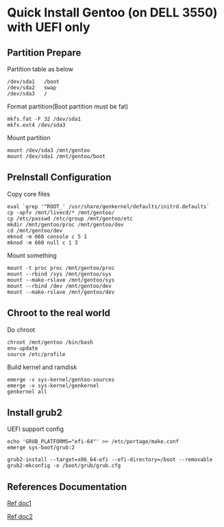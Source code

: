 # Quick Install Gentoo (on DELL 3550) with UEFI only

## Partition Prepare

Partition table as below

	/dev/sda1	/boot
	/dev/sda2	swap
	/dev/sda3	/


Format partition(Boot partition must be fat)

	mkfs.fat -F 32 /dev/sda1
	mkfs.ext4 /dev/sda3

Mount partition

	mount /dev/sda3 /mnt/gentoo
	mount /dev/sda1 /mnt/gentoo/boot

## PreInstall Configuration

Copy core files

	eval `grep '^ROOT_' /usr/share/genkernel/defaults/initrd.defaults`
	cp -apfv /mnt/livecd/* /mnt/gentoo/
	cp /etc/passwd /etc/group /mnt/gentoo/etc
	mkdir /mnt/gentoo/proc /mnt/gentoo/dev
	cd /mnt/gentoo/dev
	mknod -m 660 console c 5 1
	mknod -m 660 null c 1 3

Mount something

	mount -t proc proc /mnt/gentoo/proc
	mount --rbind /sys /mnt/gentoo/sys
	mount --make-rslave /mnt/gentoo/sys
	mount --rbind /dev /mnt/gentoo/dev
	mount --make-rslave /mnt/gentoo/dev

## Chroot to the real world

Do chroot

	chroot /mnt/gentoo /bin/bash
	env-update
	source /etc/profile

Build kernel and ramdisk

	emerge -v sys-kernel/gentoo-sources
	emerge -v sys-kernel/genkernel
	genkernel all

## Install grub2

UEFI support config

	echo 'GRUB_PLATFORMS="efi-64"' >> /etc/portage/make.conf
	emerge sys-boot/grub:2

	grub2-install --target=x86_64-efi --efi-directory=/boot --removable
	grub2-mkconfig -o /boot/grub/grub.cfg

## References Documentation

[Ref doc1](http://blog.chinaunix.net/uid-620765-id-4065478.html)

[Ref doc2](http://blog.csdn.net/connect_/article/details/46226823)
